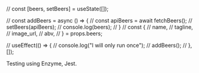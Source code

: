   // const [beers, setBeers] = useState([]);  
  
  // const addBeers = async () => {
  //   const apiBeers = await fetchBeers();
  //   setBeers(apiBeers);
  //   console.log(beers);
  // }
  // const {
  //   name,
  //   tagline,
  //   image_url,
  //   abv,
  // } = props.beers;

  // useEffect(() => {
  //   console.log("I will only run once");
  //   addBeers();
  // }, []);


  Testing using Enzyme, Jest.